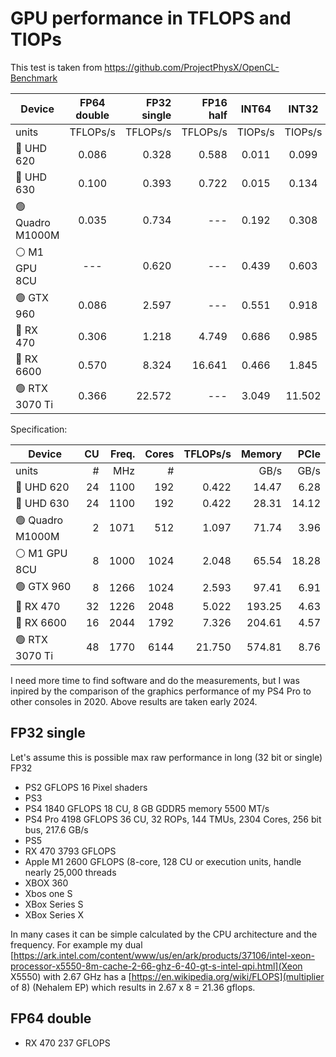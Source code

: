 # GPU performance in TFLOPS and TIOPs

This test is taken from https://github.com/ProjectPhysX/OpenCL-Benchmark 

| Device           | FP64<br>double | FP32<br>single | FP16<br>half |  INT64  |  INT32  |  INT16  |   INT8  |
|------------------|:--------:|---------:|---------:|:-------:|:-------:|:-------:|:-------:|
| units            | TFLOPs/s | TFLOPs/s | TFLOPs/s | TIOPs/s | TIOPs/s | TIOPs/s | TIOPs/s |
| 🔵 UHD 620       |   0.086  |   0.328  |   0.588  |  0.011  |  0.099  |  0.560  |  0.115  |
| 🔵 UHD 630       |   0.100  |   0.393  |   0.722  |  0.015  |  0.134  |  0.779  |  0.135  |
| 🟢 Quadro M1000M |   0.035  |   0.734  |   ---    |  0.192  |  0.308  |  1.071  |  1.087  |
| ⚪ M1 GPU 8CU    |    ---   |   0.620  |   ---    |  0.439  |  0.603  |  0.645  |  0.638  |
| 🟢 GTX 960       |   0.086  |   2.597  |   ---    |  0.551  |  0.918  |  2.649  |  2.652  |
| 🔴 RX 470        |   0.306  |   1.218  |   4.749  |  0.686  |  0.985  |  1.920  |  1.914  |
| 🔴 RX 6600       |   0.570  |   8.324  |  16.641  |  0.466  |  1.845  |  7.498  |  5.564  |
| 🟢 RTX 3070 Ti   |   0.366  |  22.572  |   ---    |  3.049  | 11.502  |  9.993  |  8.681  |

Specification:

| Device           | CU | Freq. | Cores | TFLOPs/s | Memory |  PCIe |
|------------------|---:|------:|------:|---------:|-------:|------:|
| units            |  # |   MHz |     # |          |  GB/s  |  GB/s |
| 🔵 UHD 620       | 24 |  1100 |   192 |    0.422 |  14.47 |  6.28 |
| 🔵 UHD 630       | 24 |  1100 |   192 |    0.422 |  28.31 | 14.12 |
| 🟢 Quadro M1000M |  2 |  1071 |   512 |    1.097 |  71.74 |  3.96 |
| ⚪ M1 GPU 8CU    |  8 |  1000 |  1024 |    2.048 |  65.54 | 18.28 |
| 🟢 GTX 960       |  8 |  1266 |  1024 |    2.593 |  97.41 |  6.91 |
| 🔴 RX 470        | 32 |  1226 |  2048 |    5.022 | 193.25 |  4.63 |
| 🔴 RX 6600       | 16 |  2044 |  1792 |    7.326 | 204.61 |  4.57 |
| 🟢 RTX 3070 Ti   | 48 |  1770 |  6144 |   21.750 | 574.81 |  8.76 |

I need more time to find software and do the measurements, but I was inpired by the comparison of the graphics performance of my PS4 Pro to other consoles in 2020. Above results are taken early 2024.

## FP32 single

Let's assume this is possible max raw performance in long (32 bit or single) FP32

- PS2			GFLOPS 		16 Pixel shaders
- PS3
- PS4 		1840 GFLOPS		18 CU, 8 GB GDDR5 memory 5500 MT/s
- PS4 Pro	4198 GFLOPS		36 CU, 32 ROPs, 144 TMUs, 2304 Cores, 256 bit bus, 217.6 GB/s
- PS5
- RX 470 	3793 GFLOPS
- Apple M1 	2600 GFLOPS (8-core, 128 CU or execution units, handle nearly 25,000 threads
- XBOX 360
- Xbos one S 
- XBox Series S 
- XBox Series X 

In many cases it can be simple calculated by the CPU architecture and the frequency. For example my dual [https://ark.intel.com/content/www/us/en/ark/products/37106/intel-xeon-processor-x5550-8m-cache-2-66-ghz-6-40-gt-s-intel-qpi.html](Xeon X5550) with 2.67 GHz has a [https://en.wikipedia.org/wiki/FLOPS](multiplier of 8) (Nehalem EP) which results in 2.67 x 8 = 21.36 gflops.

## FP64 double

- RX 470 	237 GFLOPS
